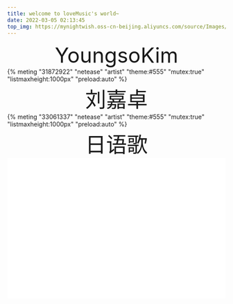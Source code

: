 ```yaml
---
title: welcome to loveMusic's world~
date: 2022-03-05 02:13:45
top_img: https://mynightwish.oss-cn-beijing.aliyuncs.com/source/Images/special_top.webp
---
```


<link rel="stylesheet" async href="https://cdn.jsdelivr.net/npm/aplayer@1.10/dist/APlayer.min.css"> 
<script async src="https://cdn.jsdelivr.net/npm/aplayer@1.10/dist/APlayer.min.js"></script> 
<script async src="https://cdn.jsdelivr.net/npm/meting@1.2/dist/Meting.min.js"></script>

<div align='center' ><font size='40'>YoungsoKim</font></div>
{% meting "31872922" "netease" "artist" "theme:#555" "mutex:true" "listmaxheight:1000px" "preload:auto" %}

<div align='center' ><font size='40'>刘嘉卓</font></div>
{% meting "33061337" "netease" "artist" "theme:#555" "mutex:true" "listmaxheight:1000px" "preload:auto" %}

<div align='center' ><font size='40'>日语歌</font></div>
<div style="position: relative; width: 100%; height: 0; padding-bottom: 80%;">
  <iframe src="//music.163.com/outchain/player?type=2&id=543793" scrolling="no" border="0" frameborder="no" framespacing="0" allowfullscreen="true" style="position: absolute; width: 100%; height: 20%; Left: 0; top: 0;" ></iframe>
  <iframe src="//music.163.com/outchain/player?type=2&id=18861460" scrolling="no" border="0" frameborder="no" framespacing="0" allowfullscreen="true" style="position: absolute; width: 100%; height: 20%; Left: 0; top: 20%;" ></iframe>
  <iframe src="//music.163.com/outchain/player?type=2&id=29829683" scrolling="no" border="0" frameborder="no" framespacing="0" allowfullscreen="true" style="position: absolute; width: 100%; height: 20%; Left: 0; top: 40%;" ></iframe>
  <iframe src="//music.163.com/outchain/player?type=2&id=440241194" scrolling="no" border="0" frameborder="no" framespacing="0" allowfullscreen="true" style="position: absolute; width: 100%; height: 20%; Left: 0; top: 60%;" ></iframe>
</div>


